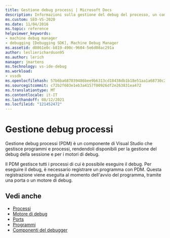 ```yaml
---
title: Gestione debug processi | Microsoft Docs
description: Informazioni sulla gestione del debug del processo, un componente di Visual Studio che rende disponibili i programmi per la gestione del debug di sessione e i motori di debug.
ms.custom: SEO-VS-2020
ms.date: 11/04/2016
ms.topic: reference
helpviewer_keywords:
- machine debug manager
- debugging [Debugging SDK], Machine Debug Manager
ms.assetid: d0861e0c-b819-490c-9604-5e6d08ac291a
author: leslierichardson95
ms.author: lerich
manager: jmartens
ms.technology: vs-ide-debug
ms.workload:
- vssdk
ms.openlocfilehash: 57b6ba687039486bee9b6313cd18438db1b18e51aa1a68730c2ba6e64800a7e8
ms.sourcegitcommit: c72b2f603e1eb3a4157f00926df2e263831ea472
ms.translationtype: MT
ms.contentlocale: it-IT
ms.lasthandoff: 08/12/2021
ms.locfileid: "121452472"
---
```

# <a name="process-debug-manager"></a>Gestione debug processi
Gestione debug processi (PDM) è un componente di Visual Studio che gestisce programmi e processi, rendendoli disponibili per la gestione del debug della sessione e per i motori di debug.

 Il PDM gestisce tutti i processi di cui è possibile eseguire il debug. Per eseguire il debug, è necessario registrare un programma con PDM. Questa registrazione viene eseguita al momento dell'avvio del programma, tramite una porta o un motore di debug.

## <a name="see-also"></a>Vedi anche
- [Processi](../../extensibility/debugger/processes.md)
- [Motore di debug](../../extensibility/debugger/debug-engine.md)
- [Ports](../../extensibility/debugger/ports.md)
- [Programmi](../../extensibility/debugger/programs.md)
- [Componenti del debugger](../../extensibility/debugger/debugger-components.md)
